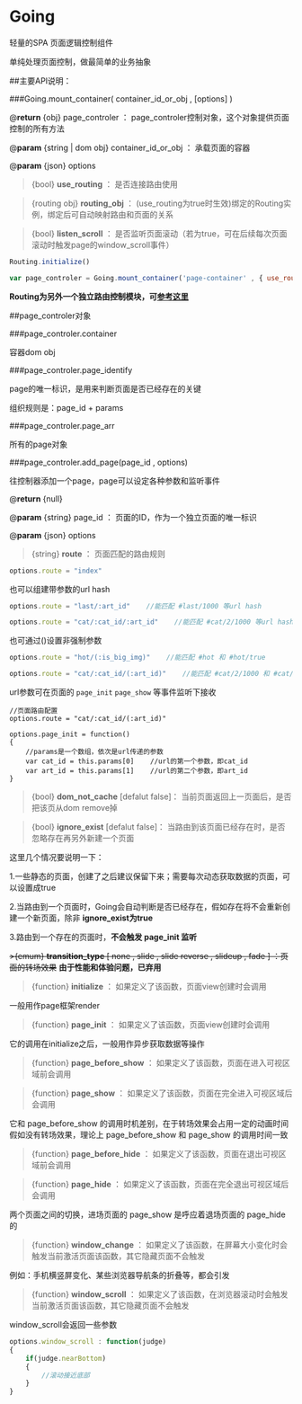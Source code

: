 Going
=====

轻量的SPA 页面逻辑控制组件

单纯处理页面控制，做最简单的业务抽象

##主要API说明：

###Going.mount_container( container_id_or_obj , [options] )

@**return** {obj} page_controler ： page_controler控制对象，这个对象提供页面控制的所有方法

@**param** {string | dom obj} container_id_or_obj ： 承载页面的容器

@**param** {json} options

>{bool}  **use_routing** ： 是否连接路由使用

>{routing obj}  **routing_obj** ： (use_routing为true时生效)绑定的Routing实例，绑定后可自动映射路由和页面的关系

>{bool}  **listen_scroll** ： 是否监听页面滚动（若为true，可在后续每次页面滚动时触发page的window_scroll事件）

```javascript
Routing.initialize()

var page_controler = Going.mount_container('page-container' , { use_routing : true , routing_obj : Routing , listen_scroll : true })
```

**Routing为另外一个独立路由控制模块，可[参考这里](https://github.com/mansonchor/Routing)**


##page_controler对象

###page_controler.container     

容器dom obj

###page_controler.page_identify     

page的唯一标识，是用来判断页面是否已经存在的关键

组织规则是：page_id + params

###page_controler.page_arr      

所有的page对象

###page_controler.add_page(page_id , options)

往控制器添加一个page，page可以设定各种参数和监听事件

@**return** {null} 

@**param** {string} page_id ： 页面的ID，作为一个独立页面的唯一标识

@**param** {json} options

>{string}  **route** ： 页面匹配的路由规则

```javascript
options.route = "index"
```
也可以组建带参数的url hash
```javascript
options.route = "last/:art_id"    //能匹配 #last/1000 等url hash

options.route = "cat/:cat_id/:art_id"    //能匹配 #cat/2/1000 等url hash
```

也可通过()设置非强制参数
```javascript
options.route = "hot/(:is_big_img)"    //能匹配 #hot 和 #hot/true

options.route = "cat/:cat_id/(:art_id)"    //能匹配 #cat/2/1000 和 #cat/2
```

url参数可在页面的 `page_init` `page_show` 等事件监听下接收

```
//页面路由配置
options.route = "cat/:cat_id/(:art_id)"

options.page_init = function()
{
	//params是一个数组，依次是url传递的参数
	var cat_id = this.params[0]    //url的第一个参数，即cat_id
	var art_id = this.params[1]    //url的第二个参数，即art_id
}
```

>{bool}  **dom_not_cache** [defalut false]： 当前页面返回上一页面后，是否把该页从dom remove掉

>{bool}  **ignore_exist** [defalut false]： 当路由到该页面已经存在时，是否忽略存在再另外新建一个页面

这里几个情况要说明一下：

1.一些静态的页面，创建了之后建议保留下来；需要每次动态获取数据的页面，可以设置成true

2.当路由到一个页面时，Going会自动判断是否已经存在，假如存在将不会重新创建一个新页面，除非 **ignore_exist为true**

3.路由到一个存在的页面时，**不会触发 page_init 监听**

~~>{emum} **transition_type** [ none , slide  , slide reverse , slideup , fade ] ：页面的转场效果~~  **由于性能和体验问题，已弃用**

>{function} **initialize** ： 如果定义了该函数，页面view创建时会调用

一般用作page框架render

>{function} **page_init** ： 如果定义了该函数，页面view创建时会调用

它的调用在initialize之后，一般用作异步获取数据等操作

>{function} **page_before_show** ： 如果定义了该函数，页面在进入可视区域前会调用

>{function} **page_show** ： 如果定义了该函数，页面在完全进入可视区域后会调用

它和 page_before_show 的调用时机差别，在于转场效果会占用一定的动画时间
假如没有转场效果，理论上 page_before_show 和 page_show 的调用时间一致


>{function} **page_before_hide** ： 如果定义了该函数，页面在退出可视区域前会调用

>{function} **page_hide** ： 如果定义了该函数，页面在完全退出可视区域后会调用

两个页面之间的切换，进场页面的 page_show 是呼应着退场页面的 page_hide 的

>{function} **window_change** ： 如果定义了该函数，在屏幕大小变化时会触发当前激活页面该函数，其它隐藏页面不会触发

例如：手机横竖屏变化、某些浏览器导航条的折叠等，都会引发

>{function} **window_scroll** ： 如果定义了该函数，在浏览器滚动时会触发当前激活页面该函数，其它隐藏页面不会触发

window_scroll会返回一些参数

```javascript
options.window_scroll : function(judge)
{
	if(judge.nearBottom)
	{
		//滚动接近底部
	}
}
```

